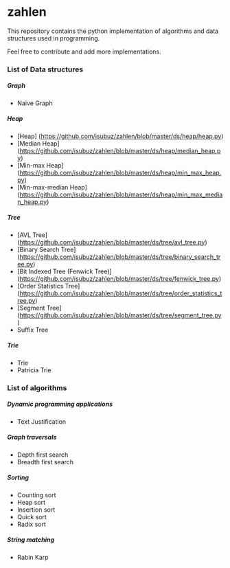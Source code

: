 zahlen
======

This repository contains the python implementation of algorithms and data structures used in programming. 

Feel free to contribute and add more implementations.

### List of Data structures

##### Graph
* Naive Graph

##### Heap
* [Heap] (https://github.com/isubuz/zahlen/blob/master/ds/heap/heap.py)
* [Median Heap] (https://github.com/isubuz/zahlen/blob/master/ds/heap/median_heap.py)
* [Min-max Heap] (https://github.com/isubuz/zahlen/blob/master/ds/heap/min_max_heap.py)
* [Min-max-median Heap] (https://github.com/isubuz/zahlen/blob/master/ds/heap/min_max_median_heap.py)

##### Tree
* [AVL Tree] (https://github.com/isubuz/zahlen/blob/master/ds/tree/avl_tree.py)
* [Binary Search Tree] (https://github.com/isubuz/zahlen/blob/master/ds/tree/binary_search_tree.py)
* [Bit Indexed Tree (Fenwick Tree)] (https://github.com/isubuz/zahlen/blob/master/ds/tree/fenwick_tree.py)
* [Order Statistics Tree] (https://github.com/isubuz/zahlen/blob/master/ds/tree/order_statistics_tree.py)
* [Segment Tree] (https://github.com/isubuz/zahlen/blob/master/ds/tree/segment_tree.py)
* Suffix Tree

##### Trie
* Trie
* Patricia Trie


### List of algorithms 

##### Dynamic programming applications
* Text Justification


##### Graph traversals
* Depth first search
* Breadth first search

##### Sorting
* Counting sort
* Heap sort
* Insertion sort
* Quick sort
* Radix sort

##### String matching
* Rabin Karp
